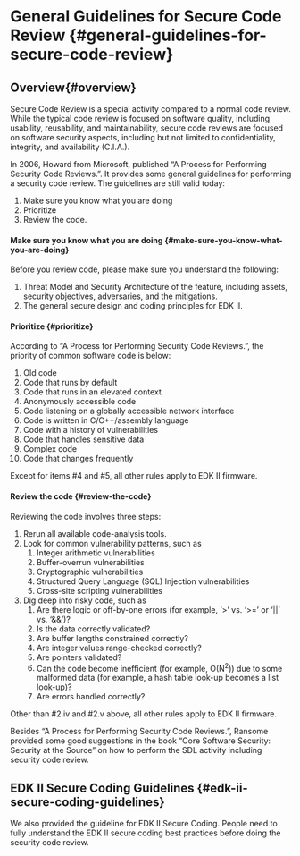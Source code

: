 <!--- @file
  general-guidelines-for-secure-code-review.md for EDK II Secure Code Review Guide

  Copyright (c) 2019, Intel Corporation. All rights reserved.<BR>

  Redistribution and use in source (original document form) and 'compiled'
  forms (converted to PDF, epub, HTML and other formats) with or without
  modification, are permitted provided that the following conditions are met:

  1) Redistributions of source code (original document form) must retain the
     above copyright notice, this list of conditions and the following
     disclaimer as the first lines of this file unmodified.

  2) Redistributions in compiled form (transformed to other DTDs, converted to
     PDF, epub, HTML and other formats) must reproduce the above copyright
     notice, this list of conditions and the following disclaimer in the
     documentation and/or other materials provided with the distribution.

  THIS DOCUMENTATION IS PROVIDED BY TIANOCORE PROJECT "AS IS" AND ANY EXPRESS OR
  IMPLIED WARRANTIES, INCLUDING, BUT NOT LIMITED TO, THE IMPLIED WARRANTIES OF
  MERCHANTABILITY AND FITNESS FOR A PARTICULAR PURPOSE ARE DISCLAIMED. IN NO
  EVENT SHALL TIANOCORE PROJECT  BE LIABLE FOR ANY DIRECT, INDIRECT, INCIDENTAL,
  SPECIAL, EXEMPLARY, OR CONSEQUENTIAL DAMAGES (INCLUDING, BUT NOT LIMITED TO,
  PROCUREMENT OF SUBSTITUTE GOODS OR SERVICES; LOSS OF USE, DATA, OR PROFITS;
  OR BUSINESS INTERRUPTION) HOWEVER CAUSED AND ON ANY THEORY OF LIABILITY,
  WHETHER IN CONTRACT, STRICT LIABILITY, OR TORT (INCLUDING NEGLIGENCE OR
  OTHERWISE) ARISING IN ANY WAY OUT OF THE USE OF THIS DOCUMENTATION, EVEN IF
  ADVISED OF THE POSSIBILITY OF SUCH DAMAGE.

-->
# General Guidelines for Secure Code Review {#general-guidelines-for-secure-code-review}

## **Overview**{#overview}

Secure Code Review is a special activity compared to a normal code review. While the typical code review is focused on software quality, including usability, reusability, and maintainability, secure code reviews are focused on software security aspects, including but not limited to confidentiality, integrity, and availability (C.I.A.).

In 2006, Howard from Microsoft, published “A Process for Performing Security Code Reviews.”. It provides some general guidelines for performing a security code review. The guidelines are still valid today:

1.  Make sure you know what you are doing
2.  Prioritize
3.  Review the code.

#### Make sure you know what you are doing {#make-sure-you-know-what-you-are-doing}

Before you review code, please make sure you understand the following:

1.  Threat Model and Security Architecture of the feature, including assets, security objectives, adversaries, and the mitigations.
2.  The general secure design and coding principles for EDK II.

#### Prioritize {#prioritize}

According to “A Process for Performing Security Code Reviews.”, the priority of common software code is below:

1.  Old code
2.  Code that runs by default
3.  Code that runs in an elevated context
4.  Anonymously accessible code
5.  Code listening on a globally accessible network interface
6.  Code is written in C/C++/assembly language
7.  Code with a history of vulnerabilities
8.  Code that handles sensitive data
9.  Complex code
10.  Code that changes frequently

Except for items #4 and #5, all other rules apply to EDK II firmware.

#### Review the code {#review-the-code}

Reviewing the code involves three steps:

1.  Rerun all available code-analysis tools.
2.  Look for common vulnerability patterns, such as
    1.  Integer arithmetic vulnerabilities
    2.  Buffer-overrun vulnerabilities
    3.  Cryptographic vulnerabilities
    4.  Structured Query Language (SQL) Injection vulnerabilities
    5.  Cross-site scripting vulnerabilities
3.  Dig deep into risky code, such as
    1.  Are there logic or off-by-one errors (for example, ‘&gt;’ vs. ‘&gt;=’ or ‘||’ vs. ‘&amp;&amp;’)?
    2.  Is the data correctly validated?
    3.  Are buffer lengths constrained correctly?
    4.  Are integer values range-checked correctly?
    5.  Are pointers validated?
    6.  Can the code become inefficient (for example, O(N<sup>2</sup>)) due to some malformed data (for example, a hash table look-up becomes a list look-up)?
    7.  Are errors handled correctly?

Other than #2.iv and #2.v above, all other rules apply to EDK II firmware.

Besides “A Process for Performing Security Code Reviews.”, Ransome provided some good suggestions in the book “Core Software Security: Security at the Source” on how to perform the SDL activity including security code review.

## EDK II Secure Coding Guidelines {#edk-ii-secure-coding-guidelines}

We also provided the guideline for EDK II Secure Coding. People need to fully understand the EDK II secure coding best practices before doing the security code review.